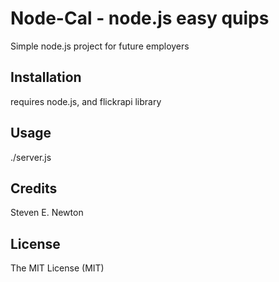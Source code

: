 # Node-Cal - node.js easy quips

Simple node.js project for future employers

## Installation

requires node.js, and flickrapi library


## Usage

./server.js

## Credits

Steven E. Newton

## License

The MIT License (MIT)

